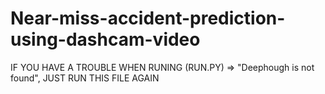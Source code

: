 # Near-miss-accident-prediction-using-dashcam-video

IF YOU HAVE A TROUBLE WHEN RUNING (RUN.PY) => "Deephough is not found", JUST RUN THIS FILE AGAIN
